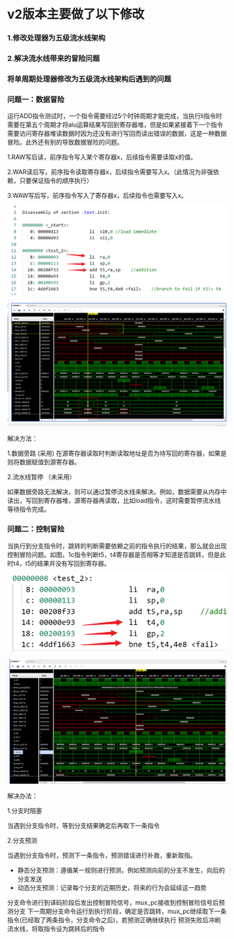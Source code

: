 # v2版本主要做了以下修改

### 1.修改处理器为五级流水线架构

### 2.解决流水线带来的冒险问题



### 将单周期处理器修改为五级流水线架构后遇到的问题

### 问题一：数据冒险

运行ADD指令测试时，一个指令需要经过5个时钟周期才能完成，当执行li指令时需要在第五个周期才将alu运算结果写回到寄存器堆，但是如果紧接着下一个指令需要访问寄存器堆读数据时因为还没有进行写回而读出错误的数据，这是一种数据冒险。此外还有别的导致数据冒险的问题。

1.RAW写后读，前序指令写入某个寄存器x，后续指令需要读取x的值。

2.WAR读后写，前序指令读取寄存器x，后续指令需要写入x。（此情况为非强依赖，只要保证指令的顺序执行）

3.WAW写后写，前序指令写入了寄存器x，后续指令也需要写入x。

![image-20250327150603099](img/image-20250327150603099.png)

![image-20250327150047533](img/image-20250327150047533.png)

解决方法：

1.数据旁路 (采用)
在源寄存器读取时判断读取地址是否为待写回的寄存器，如果是则将数据赋值到源寄存器。

2.流水线暂停 （未采用）

如果数据旁路无法解决，则可以通过暂停流水线来解决。例如，数据需要从内存中读出，写回到寄存器堆，源寄存器再读取，比如load指令，这时需要暂停流水线等待指令完成。



### 问题二：控制冒险

当执行到分支指令时，跳转的判断需要依赖之前的指令执行的结果，那么就会出现控制冒险问题。如图，1c指令判断t5，t4寄存器是否相等才知道是否跳转，但是此时t4，t5的结果并没有写回到寄存器。

![image-20250327180452176](img/image-20250327180452176.png)

![image-20250327180311092](img/image-20250327180311092.png)

解决办法：

1.分支时阻塞

当遇到分支指令时，等到分支结果确定后再取下一条指令

2.分支预测

当遇到分支指令时，预测下一条指令，预测错误进行补救，重新取指。

- 静态分支预测：遵循某一规则进行预测，例如预测向前的分支不发生，向后的分支发送
- 动态分支预测：记录每个分支的近期历史，将来的行为会延续这一趋势

分支命令进行到译码阶段后发出控制冒险信号，mux_pc接收到控制冒险信号后预测分支
下一周期分支命令运行到执行阶段，确定是否跳转，mux_pc继续取下一条指令(已经取了两条指令，分支命令之后)，若预测正确继续执行
预测失败后冲刷流水线，将取指令设为跳转后的指令